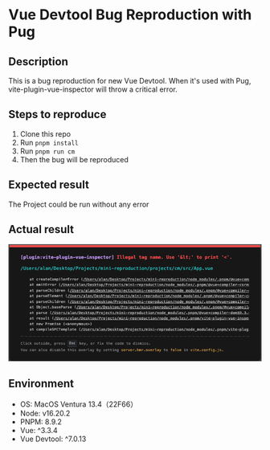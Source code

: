 # Vue Devtool Bug Reproduction with Pug
<!-- Give me a README template -->
## Description
This is a bug reproduction for new Vue Devtool. When it's used with Pug, vite-plugin-vue-inspector will throw a critical error.

## Steps to reproduce
1. Clone this repo
2. Run `pnpm install`
3. Run `pnpm run cm`
4. Then the bug will be reproduced

## Expected result
The Project could be run without any error
## Actual result
![Alt text](image.png)

## Environment
- OS: MacOS Ventura 13.4（22F66）
- Node: v16.20.2
- PNPM: 8.9.2
- Vue: ^3.3.4
- Vue Devtool: ^7.0.13
```
